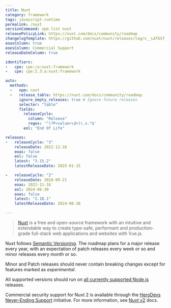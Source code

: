 ```yaml
---
title: Nuxt
category: framework
tags: javascript-runtime
permalink: /nuxt
versionCommand: npm list nuxt
releasePolicyLink: https://nuxt.com/docs/community/roadmap
changelogTemplate: https://github.com/nuxt/nuxt/releases/tag/v__LATEST__
eoasColumn: true
eoesColumn: Commercial Support
releaseDateColumn: true

identifiers:
-   cpe: cpe:/a:nuxt:framework
-   cpe: cpe:2.3:a:nuxt:framework

auto:
  methods:
  -   npm: nuxt
  -   release_table: https://nuxt.com/docs/community/roadmap
      ignore_empty_releases: true # Ignore future releases
      selector: "table"
      fields:
        releaseCycle:
          column: "Release"
          regex: '^(?P<value>\d+)\.x.*$'
        eol: "End Of Life"

releases:
-   releaseCycle: "3"
    releaseDate: 2022-11-16
    eoas: false
    eol: false
    latest: "3.15.2"
    latestReleaseDate: 2025-01-15

-   releaseCycle: "2"
    releaseDate: 2018-09-21
    eoas: 2022-11-16
    eol: 2024-06-30
    eoes: false
    latest: "2.18.1"
    latestReleaseDate: 2024-06-28

---
```


> [Nuxt](https://nuxt.com/) is a free and open-source framework with an intuitive and extendable way
> to create type-safe, performant and production-grade full-stack web applications and websites with
> Vue.js.

Nuxt follows [Semantic Versioning](https://semver.org/). The roadmap plans for a major release every
year, with an expectation of patch releases every week or so and minor releases every month or so.

Minor and Patch releases should never contain breaking changes except for features marked as
_experimental_.

All supported versions should run on [all currently supported Node.js](/nodejs) releases.

Commercial security support for Nuxt 2 is available through the [HeroDevs Never-Ending Support](https://www.herodevs.com/support) initiative. For more information, see [Nuxt v2](https://v2.nuxt.com/lts) docs.
